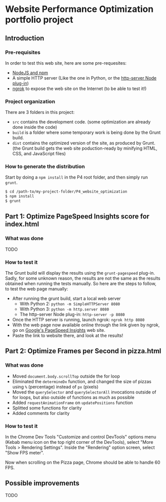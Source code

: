 # Website Performance Optimization portfolio project

## Introduction

### Pre-requisites

In order to test this web site, here are some pre-requesites:

* [NodeJS and npm](https://nodejs.org/)
* A simple HTTP server (Like the one in Python, or the [http-server Node plug-in](https://www.npmjs.com/package/http-server))
* [ngrok](https://ngrok.com/) to expose the web site on the Internet (to be able to test it!)

### Project organization

There are 3 folders in this project:

* ``src`` contains the development code. (some optimization are already done inside the code)
* ``build`` is a folder where some temporary work is being done by the Grunt build.
* ``dist`` contains the optimized version of the site, as produced by Grunt. (the Grunt build gets the web site poduction-ready by minifying HTML, CSS, and JavaScript files)

### How to generate the distribution

Start by doing a ``npm install`` in the P4 root folder, and then simply run  ``grunt``.

  ```bash
  $ cd /path-to/my-project-folder/P4_website_optimization
  $ npm install
  $ grunt
  ```

## Part 1: Optimize PageSpeed Insights score for index.html

### What was done

TODO

### How to test it

The Grunt build will display the results using the ``grunt-pagespeed`` plug-in.
Sadly, for some unknown reason, the results are not the same as the results obtained when running the tests manually.
So here are the steps to follow, to test the web page manually:

* After running the grunt build, start a local web server
  * With Python 2: ``python -m SimpleHTTPServer 8080``
  * With Python 3: ``python -m http.server 8080``
  * The http-server Node plug-in: ``http-server -p 8080``
* Once the HTTP server is running, launch ngrok: ``ngrok http 8080``
* With the web page now available online through the link given by ngrok, go on [Google's PageSpeed Insights](https://developers.google.com/speed/pagespeed/insights/) web site.
* Paste the link to website there, and look at the results!

## Part 2: Optimize Frames per Second in pizza.html

### What was done

* Moved ``document.body.scrollTop`` outside the for loop
* Eliminated the ``determineDx`` function, and changed the size of pizzas using ``%`` (percentage) instead of ``px`` (pixels)
* Moved the ``querySelector`` and ``querySelectorAll`` invocations outside of for loops, but also outside of functions as much as possible
* Added ``requestAnimationFrame`` on ``updatePositions`` function
* Splitted some functions for clarity
* Added comments for clarity

### How to test it

In the Chrome Dev Tools "Customize and control DevTools" options menu (Kebab menu icon on the top right corner of the DevTools), select "More Tools > Rendering Settings". Inside the "Rendering" option screen, select "Show FPS meter".

Now when scrolling on the Pizza page, Chrome should be able to handle 60 FPS.

## Possible improvements

TODO
